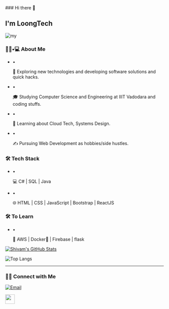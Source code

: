 \### Hi there 👋

##  I'm LoongTech

![my](https://media.giphy.com/media/M9gbBd9nbDrOTu1Mqx/giphy.gif)

###  👨🏻•💻 About Me 

- •

  🤔  Exploring new technologies and developing software solutions and quick hacks.

- •

  🎓  Studying Computer Science and Engineering at IIIT Vadodara and coding stuffs.

- •

  🌱  Learning about Cloud Tech, Systems Design.

- •

  ✍️  Pursuing Web Development as hobbies/side hustles.

### 🛠 Tech Stack

- •

  💻  C# |  SQL | Java

- •

  🌐  HTML | CSS | JavaScript | Bootstrap | ReactJS

### 🛠 To Learn

- •

  🔧  AWS | Docker🐳 | Firebase | flask

[![Shivam's GitHub Stats](https://github-readme-stats.vercel.app/api?username=loongtech&show_icons=true)](https://github.com/Loongtech)

![Top Langs](https://github-readme-stats.vercel.app/api/top-langs/?username=loongtech&show_icons=true)

------

###  🤝🏻 Connect with Me 


<a href="mailto:loongtech@live.cn"><img alt="Email" src="https://img.shields.io/badge/Email-loongtech@live.cn-blue?style=flat-square&logo=gmail"></a>

   <img src="https://media.giphy.com/media/dxn6fRlTIShoeBr69N/giphy.gif" width="30">
